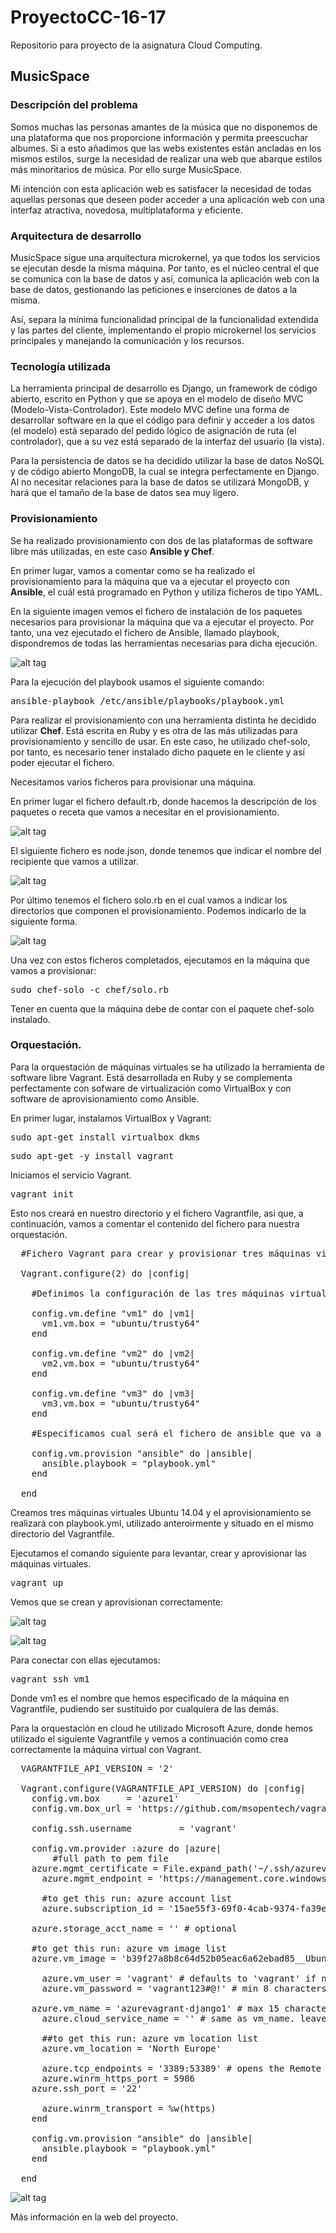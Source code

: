 # ProyectoCC-16-17
Repositorio para proyecto de la asignatura Cloud Computing.

## MusicSpace

### Descripción del problema

Somos muchas las personas amantes de la música que no disponemos de una plataforma que nos proporcione información y permita preescuchar albumes. Si a esto añadimos que las webs existentes están ancladas en los mismos estilos, surge la necesidad de realizar una web que abarque estilos más minoritarios de música. Por ello surge MusicSpace.

Mi intención con esta aplicación web es satisfacer la necesidad de todas aquellas personas que deseen poder acceder a una aplicación web con una interfaz atractiva, novedosa, multiplataforma y eficiente.

### Arquitectura de desarrollo

MusicSpace sigue una arquitectura microkernel, ya que todos los servicios se ejecutan desde la misma máquina. Por tanto, es el núcleo central el que se comunica con la base de datos y así, comunica la aplicación web con la base de datos, gestionando las peticiones e inserciones de datos a la misma.

Así, separa la mínima funcionalidad principal de la funcionalidad extendida y las partes del cliente, implementando el propio microkernel los servicios principales y manejando la comunicación y los recursos.

### Tecnología utilizada

La herramienta principal de desarrollo es Django, un framework de código abierto, escrito en Python y que se apoya en el modelo de diseño MVC (Modelo-Vista-Controlador). Este modelo MVC define una forma de desarrollar software en la que el código para definir y acceder a los datos (el modelo) está separado del pedido lógico de asignación de ruta (el controlador), que a su vez está separado de la interfaz del usuario (la vista).

Para la persistencia de datos se ha decidido utilizar la base de datos NoSQL y de código abierto MongoDB, la cual se integra perfectamente en Django. Al no necesitar relaciones para la base de datos se utilizará MongoDB, y hará que el tamaño de la base de datos sea muy ligero.

### Provisionamiento

Se ha realizado provisionamiento con dos de las plataformas de software libre más utilizadas, en este caso **Ansible y Chef**.

En primer lugar, vamos a comentar como se ha realizado el provisionamiento para la máquina que va a ejecutar el proyecto con **Ansible**, el cuál está programado en Python y utiliza ficheros de tipo YAML.

En la siguiente imagen vemos el fichero de instalación de los paquetes necesarios para provisionar la máquina que va a ejecutar el proyecto. Por tanto, una vez ejecutado el fichero de Ansible, llamado playbook, dispondremos de todas las herramientas necesarias para dicha ejecución.

![alt tag](https://rawgit.com/mortega87/Images/master/ansible.png)

Para la ejecución del playbook usamos el siguiente comando:

<pre>ansible-playbook /etc/ansible/playbooks/playbook.yml</pre>


Para realizar el provisionamiento con una herramienta distinta he decidido utilizar **Chef**. Está escrita en Ruby y es otra de las más utilizadas para provisionamiento y sencillo de usar. En este caso, he utilizado chef-solo, por tanto, es necesario tener instalado dicho paquete en le cliente y así poder ejecutar el fichero.

Necesitamos varios ficheros para provisionar una máquina.

En primer lugar el fichero default.rb, donde hacemos la descripción de los paquetes o receta que vamos a necesitar en el provisionamiento.

![alt tag](https://rawgit.com/mortega87/Images/master/chef_default.png)

El siguiente fichero es node.json, donde tenemos que indicar el nombre del recipiente que vamos a utilizar.

![alt tag](https://rawgit.com/mortega87/Images/master/chef_node.png)

Por último tenemos el fichero solo.rb en el cual vamos a indicar los directorios que componen el provisionamiento. Podemos indicarlo de la siguiente forma.

![alt tag](https://rawgit.com/mortega87/Images/master/chef_solo.png)

Una vez con estos ficheros completados, ejecutamos en la máquina que vamos a provisionar:

<pre>sudo chef-solo -c chef/solo.rb</pre>

Tener en cuenta que la máquina debe de contar con el paquete chef-solo instalado.

### Orquestación.

Para la orquestación de máquinas virtuales se ha utilizado la herramienta de software libre Vagrant. Está desarrollada en Ruby y se complementa perfectamente con sofware de virtualización como VirtualBox y con software de aprovisionamiento como Ansible.

En primer lugar, instalamos VirtualBox y Vagrant:

<pre>sudo apt-get install virtualbox dkms</pre>

<pre>sudo apt-get -y install vagrant</pre>

Iniciamos el servicio Vagrant.

<pre>vagrant init</pre>

Esto nos creará en nuestro directorio y el fichero Vagrantfile, asi que, a continuación, vamos a comentar el contenido del fichero para nuestra orquestación.

<pre>
  #Fichero Vagrant para crear y provisionar tres máquinas virtuales Ubuntu 14.04.

  Vagrant.configure(2) do |config|

    #Definimos la configuración de las tres máquinas virtuales.

    config.vm.define "vm1" do |vm1|
      vm1.vm.box = "ubuntu/trusty64"
    end

    config.vm.define "vm2" do |vm2|
      vm2.vm.box = "ubuntu/trusty64"
    end

    config.vm.define "vm3" do |vm3|
      vm3.vm.box = "ubuntu/trusty64"
    end

    #Especificamos cual será el fichero de ansible que va a provisionar las tres máquinas virtuales.

    config.vm.provision "ansible" do |ansible|
      ansible.playbook = "playbook.yml"
    end

  end
</pre>

Creamos tres máquinas virtuales Ubuntu 14.04 y el aprovisionamiento se realizará con playbook.yml, utilizado anteroirmente y situado en el mismo directorio del Vagrantfile.

Ejecutamos el comando siguiente para levantar, crear y aprovisionar las máquinas virtuales.

<pre>vagrant up</pre>


Vemos que se crean y aprovisionan correctamente:

![alt tag](https://rawgit.com/mortega87/Images/master/vagrant1.png)

![alt tag](https://rawgit.com/mortega87/Images/master/vagrant3.png)

Para conectar con ellas ejecutamos:

<pre>vagrant ssh vm1</pre>

Donde vm1 es el nombre que hemos especificado de la máquina en Vagrantfile, pudiendo ser sustituido por cualquiera de las demás.

Para la orquestación en cloud he utilizado Microsoft Azure, donde hemos utilizado el siguiente Vagrantfile y vemos a continuación como crea correctamente la máquina virtual con Vagrant.

<pre>
  VAGRANTFILE_API_VERSION = '2'

  Vagrant.configure(VAGRANTFILE_API_VERSION) do |config|
    config.vm.box     = 'azure1'
    config.vm.box_url = 'https://github.com/msopentech/vagrant-azure/raw/master/dummy.box'

    config.ssh.username         = 'vagrant'

    config.vm.provider :azure do |azure|
    	#full path to pem file
  	azure.mgmt_certificate = File.expand_path('~/.ssh/azurevagrant.key')
      azure.mgmt_endpoint = 'https://management.core.windows.net'

      #to get this run: azure account list
      azure.subscription_id = '15ae55f3-69f0-4cab-9374-fa39efad56fe'

  	azure.storage_acct_name = '' # optional

  	#to get this run: azure vm image list
  	azure.vm_image = 'b39f27a8b8c64d52b05eac6a62ebad85__Ubuntu-14_04_2-LTS-amd64-server-20150506-en-us-30GB'

      azure.vm_user = 'vagrant' # defaults to 'vagrant' if not provided
      azure.vm_password = 'vagrant123#@!' # min 8 characters. should contain a lower case letter, an uppercase letter, a number and a special character

  	azure.vm_name = 'azurevagrant-django1' # max 15 characters. contains letters, number and hyphens. can start with letters and can end with letters and numbers
      azure.cloud_service_name = '' # same as vm_name. leave blank to auto-generate

      ##to get this run: azure vm location list
      azure.vm_location = 'North Europe'

      azure.tcp_endpoints = '3389:53389' # opens the Remote Desktop internal port that listens on public port 53389. Without this, you cannot RDP to a Windows VM.
      azure.winrm_https_port = 5986
  	azure.ssh_port = '22'

      azure.winrm_transport = %w(https)
    end

    config.vm.provision "ansible" do |ansible|
      ansible.playbook = "playbook.yml"
    end

  end
</pre>

![alt tag](https://rawgit.com/mortega87/Images/master/azurevagrant2.png)






Más información en la web del proyecto.

